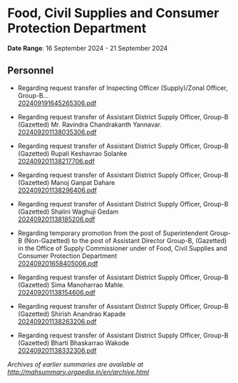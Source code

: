 # Food, Civil Supplies and Consumer Protection Department

**Date Range**: 16 September 2024 - 21 September 2024


## Personnel
- Regarding  request transfer of Inspecting Officer (Supply)/Zonal Officer, Group-B...\
  [202409191645265306.pdf](https://gr.maharashtra.gov.in/Site/Upload/Government%20Resolutions/English/202409191645265306.pdf)

- Regarding request transfer of Assistant District Supply Officer, Group-B (Gazetted)  Mr. Ravindra Chandrakanth Yannavar.\
  [202409201138035306.pdf](https://gr.maharashtra.gov.in/Site/Upload/Government%20Resolutions/English/202409201138035306.pdf)

- Regarding request transfer of Assistant District Supply Officer, Group-B (Gazetted) Rupali Keshavrao Solanke\
  [202409201138217706.pdf](https://gr.maharashtra.gov.in/Site/Upload/Government%20Resolutions/English/202409201138217706.pdf)

- Regarding request transfer of Assistant District Supply Officer, Group-B (Gazetted) Manoj Ganpat Dahare\
  [202409201138296406.pdf](https://gr.maharashtra.gov.in/Site/Upload/Government%20Resolutions/English/202409201138296406.pdf)

- Regarding request transfer of Assistant District Supply Officer, Group-B (Gazetted) Shalini Waghuji Gedam\
  [202409201138185206.pdf](https://gr.maharashtra.gov.in/Site/Upload/Government%20Resolutions/English/202409201138185206.pdf)

- Regarding temporary promotion from the post of Superintendent Group-B (Non-Gazetted) to the post of Assistant Director Group-B, (Gazetted) in the Office of Supply Commissioner under of Food, Civil Supplies and Consumer Protection Department\
  [202409201658405006.pdf](https://gr.maharashtra.gov.in/Site/Upload/Government%20Resolutions/English/202409201658405006.pdf)

- Regarding request transfer of Assistant District Supply Officer, Group-B (Gazetted) Sima Manoharrao Mahle.\
  [202409201138154606.pdf](https://gr.maharashtra.gov.in/Site/Upload/Government%20Resolutions/English/202409201138154606.pdf)

- Regarding request transfer of Assistant District Supply Officer, Group-B (Gazetted) Shirish Anandrao Kapade\
  [202409201138263206.pdf](https://gr.maharashtra.gov.in/Site/Upload/Government%20Resolutions/English/202409201138263206.pdf)

- Regarding request transfer of Assistant District Supply Officer, Group-B (Gazetted) Bharti Bhaskarrao Wakode\
  [202409201138332306.pdf](https://gr.maharashtra.gov.in/Site/Upload/Government%20Resolutions/English/202409201138332306.pdf)


*Archives of earlier summaries are available at http://mahsummary.orgpedia.in/en/archive.html*